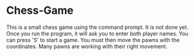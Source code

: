 # Chess-Game
This is a small chess game using the command prompt. It is not done yet.
Once you run the program, it will ask you to enter both player names. You can press 'S' to start a game.
You must then move the pawns with the coordinates. Many pawns are working with their right movement.
